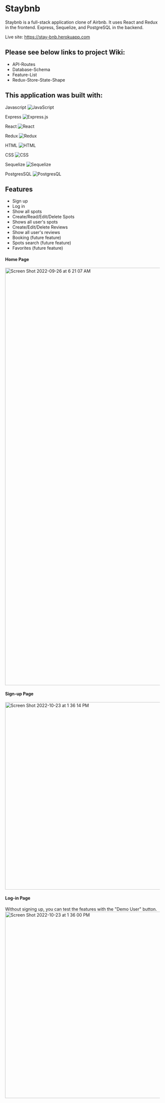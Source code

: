 # Staybnb

Staybnb is a full-stack application clone of Airbnb. It uses React and Redux in the frontend. Express, Sequelize, and PostgreSQL in the backend.

Live site: https://stay-bnb.herokuapp.com



## Please see below links to project Wiki:

* API-Routes
* Database-Schema
* Feature-List
* Redux-Store-State-Shape



## This application was built with:

Javascript ![JavaScript](https://img.shields.io/badge/javascript-%23323330.svg?style=for-the-badge&logo=javascript&logoColor=%23F7DF1E)

Express ![Express.js](https://img.shields.io/badge/express.js-%23404d59.svg?style=for-the-badge&logo=express&logoColor=%2361DAFB)

React ![React](https://img.shields.io/badge/react-%2320232a.svg?style=for-the-badge&logo=react&logoColor=%2361DAFB)

Redux ![Redux](https://img.shields.io/badge/redux-%23593d88.svg?style=for-the-badge&logo=redux&logoColor=white)

HTML ![HTML](https://img.shields.io/badge/html-%23E34F26.svg?style=for-the-badge&logo=html&logoColor=white)

CSS ![CSS](https://img.shields.io/badge/css-%231572B6.svg?style=for-the-badge&logo=css&logoColor=white)

Sequelize ![Sequelize](https://img.shields.io/badge/Sequelize-52B0E7?style=for-the-badge&logo=Sequelize&logoColor=white)

PostgresSQL ![PostgresQL](https://img.shields.io/badge/postgresql-%23316192.svg?style=for-the-badge&logo=postgresql&logoColor=white)



## Features
* Sign up
* Log in
* Show all spots
* Create/Read/Edit/Delete Spots
* Shows all user's spots
* Create/Edit/Delete Reviews
* Show all user's reviews
* Booking (future feature)
* Spots search (future feature)
* Favorites (future feature)


#### Home Page
<img width="1359" alt="Screen Shot 2022-09-26 at 6 21 07 AM" src="https://user-images.githubusercontent.com/92122927/192287614-bb9e43ac-aa06-47d4-a458-c8a8a9c08953.png">

#### Sign-up Page
<img width="610" alt="Screen Shot 2022-10-23 at 1 36 14 PM" src="https://user-images.githubusercontent.com/92122927/197417388-4e1f14d4-5ee5-4e1e-a495-249d41b12552.png">

#### Log-in Page
Without signing up, you can test the features with the "Demo User" button.
<img width="607" alt="Screen Shot 2022-10-23 at 1 36 00 PM" src="https://user-images.githubusercontent.com/92122927/197417062-6c374603-a291-452d-b529-f27378ab5c3f.png">


